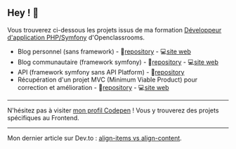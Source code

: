 ## Hey ! :wave:
Vous trouverez ci-dessous les projets issus de ma formation [Développeur d'application PHP/Symfony](https://openclassrooms.com/fr/paths/59-developpeur-dapplication-php-symfony) d'Openclassrooms.

 - Blog personnel (sans framework) - :file_folder:[repository](https://github.com/ahmedbrs/OC_P5) - :computer:[site web](https://blogphp.ahmedbouras.com/)
 - Blog communautaire (framework symfony) - :file_folder:[repository](https://github.com/ahmedbrs/OC_P6) - :computer:[site web](https://snowtricks.ahmedbouras.com/)
 - API (framework symfony sans API Platform) - :file_folder:[repository](https://github.com/ahmedbrs/OC_P7)
 - Récupération d'un projet MVC (Minimum Viable Product) pour correction et amélioration - :file_folder:[repository](https://github.com/ahmedbrs/OC_P8) - :computer:[site web](https://todoandco.ahmedbouras.com/)

------------

N'hésitez pas à visiter [mon profil Codepen](https://codepen.io/ahmedbrs) ! Vous y trouverez des projets spécifiques au Frontend.

------------

Mon dernier article sur Dev.to : [align-items vs align-content](https://dev.to/ahmedbrs/align-items-vs-align-content-fr-36on).
